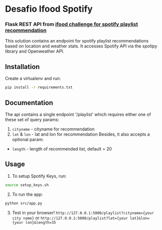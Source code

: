 # Desafio Ifood Spotify
### Flask REST API from [ifood challenge for spotify playlist recommendation](https://github.com/ifood/vemproifood-backend)
This solution contains an endpoint for spotify playlist recommendations based on location and weather stats. It accesses Spotify API via the spotipy library and Openweather API.
## Installation
Create a virtualenv and run:
```bash
pip install -r requirements.txt
```
## Documentation
The api contains a single endpoint '/playlist' which requires either one of these set of query params:
1. `cityname` - cityname for recommendation
2. `lat` & `lon` - lat and lon for recommendation
Besides, it also accepts a optional param:
* `length` - length of recommended list, default = 20 
## Usage
1. To setup Spotify Keys, run:
```bash
source setup_keys.sh
```
2. To run the app:
```bash
python src/app.py
```
3. Test in your browser!
`http://127.0.0.1:5000/playlist?cityname={your city name}`
or
`http://127.0.0.1:5000/playlist?lat={your lat}&lon={your lon}&length=35`

